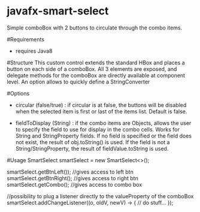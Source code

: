 # javafx-smart-select
Simple comboBox with 2 buttons to circulate through the combo items.

#Requirements
 - requires Java8

#Structure
This custom control extends the standard HBox and places a button on each side of a comboBox.
All 3 elements are exposed, and delegate methods for the comboBox are directly available at component level.
An option allows to quickly define a StringConverter

#Options
 - circular (false/true) : if circular is at false, the buttons will be disabled when the selected item is first or last of the items list. Default is false.
 
  - fieldToDisplay (String) : if the combo items are Objects, allows the user to specify the field to use for display in the combo cells. Works for String and StringProperty fields.
If no field is specified or the field does not exist, the result of obj.toString() is used.
If the field is not a String/StringProperty, the result of fieldValue.toString is used.

#Usage
SmartSelect<MyObj> smartSelect = new SmartSelect<>();

smartSelect.getBtnLeft()); //gives access to left btn
smartSelect.getBtnRight(); //gives access to right btn
smartSelect.getCombo(); //gives access to combo box

//possibility to plug a listener directly to the valueProperty of the comboBox
smartSelect.addChangeListener((o, oldV, newV) -> {
    // do stuff...
});
